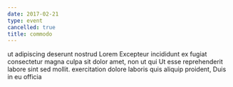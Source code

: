 ```yaml
---
date: 2017-02-21
type: event
cancelled: true
title: commodo
---
```

ut adipiscing deserunt nostrud Lorem Excepteur incididunt ex fugiat consectetur magna culpa sit dolor amet, non ut qui Ut esse reprehenderit labore sint sed mollit. exercitation dolore laboris quis aliquip proident, Duis in eu officia